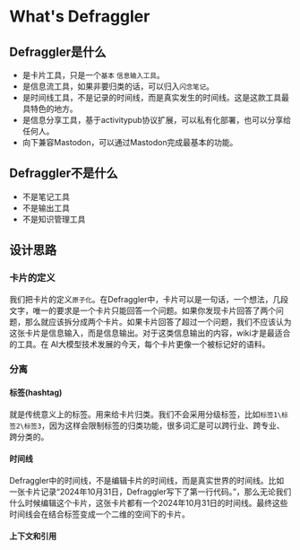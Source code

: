 # What's Defraggler

## Defraggler是什么

- 是卡片工具，只是一个`基本` `信息输入工具`。
- 是信息流工具，如果非要归类的话，可以归入`闪念笔记`。
- 是时间线工具，不是记录的时间线，而是真实发生的时间线。这是这款工具最具特色的地方。
- 是信息分享工具，基于activitypub协议扩展，可以私有化部署，也可以分享给任何人。
- 向下兼容Mastodon，可以通过Mastodon完成最基本的功能。


## Defraggler不是什么

- 不是笔记工具
- 不是输出工具
- 不是知识管理工具

## 设计思路

### 卡片的定义

我们把卡片的定义`原子化`。在Defraggler中，卡片可以是一句话，一个想法，几段文字，唯一的要求是一个卡片只能回答一个问题。如果你发现卡片回答了两个问题，那么就应该拆分成两个卡片。如果卡片回答了超过一个问题，我们不应该认为这张卡片是信息输入，而是信息输出。对于这类信息输出的内容，wiki才是最适合的工具。在 AI大模型技术发展的今天，每个卡片更像一个被标记好的语料。

### 分离

#### 标签(hashtag)
就是传统意义上的标签。用来给卡片归类。我们不会采用分级标签，比如`标签1\标签2\标签3`，因为这样会限制标签的归类功能，很多词汇是可以跨行业、跨专业、跨分类的。

#### 时间线
Defraggler中的时间线，不是编辑卡片的时间线，而是真实世界的时间线。比如一张卡片记录“2024年10月31日，Defraggler写下了第一行代码。”，那么无论我们什么时候编辑这个卡片，这张卡片都有一个2024年10月31日的时间线。最终这些时间线会在结合标签变成一个二维的空间下的卡片。

#### 上下文和引用
